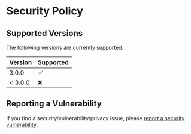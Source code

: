 # Security Policy

## Supported Versions

The following versions are currently supported.

| Version | Supported          |
| ------- | ------------------ |
| 3.0.0   | :white_check_mark: |
| < 3.0.0 | :x:                |

## Reporting a Vulnerability

If you find a security/vulnerability/privacy issue, please [report a security vulnerability](https://github.com/asheroto/winget-install/security/advisories/new).